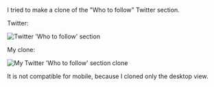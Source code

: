 I tried to make a clone of the "Who to follow" Twitter section.

Twitter:

![Twitter 'Who to follow' section](https://i.imgur.com/CSWOtcG.png "Twitter 'Who to follow' section. Desktop view")


My clone:

![My Twitter 'Who to follow' section clone](https://i.imgur.com/2E9JzjO.png "My Twitter 'Who to follow' section clone. Desktop view")

It is not compatible for mobile, because I cloned only the desktop view.

